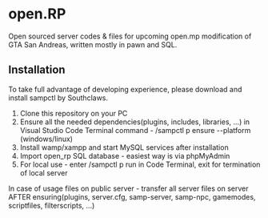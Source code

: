 # open.RP
Open sourced server codes & files for upcoming open.mp modification of GTA San Andreas, written mostly in pawn and SQL.

## Installation
To take full advantage of developing experience, please download and install sampctl by Southclaws.

1. Clone this repository on your PC
2. Ensure all the needed dependencies(plugins, includes, libraries, ...) in Visual Studio Code Terminal command - /sampctl p ensure --platform (windows/linux)
3. Install wamp/xampp and start MySQL services after installation
4. Import open_rp SQL database - easiest way is via phpMyAdmin
5. For local use - enter /sampctl p run in Code Terminal, exit for termination of local server

In case of usage files on public server - transfer all server files on server AFTER ensuring(plugins, server.cfg, samp-server, samp-npc, gamemodes, scriptfiles, filterscripts, ...)
